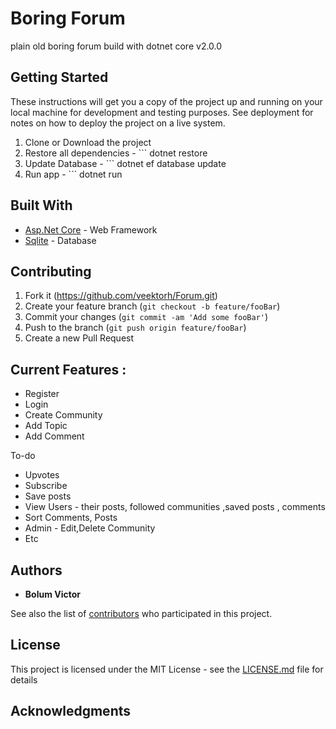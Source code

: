 # Boring Forum

plain old boring forum build with dotnet core v2.0.0

## Getting Started

These instructions will get you a copy of the project up and running on your local machine for development and testing purposes. See deployment for notes on how to deploy the project on a live system.

1. Clone or Download the project
2. Restore all dependencies - ``` dotnet restore
3. Update Database - ``` dotnet ef database update
4. Run app - ``` dotnet run 


## Built With

* [Asp.Net Core](https://docs.microsoft.com/en-us/aspnet/core/) - Web Framework
* [Sqlite](https://www.sqlite.org) - Database


## Contributing

1. Fork it (<https://github.com/veektorh/Forum.git>)
2. Create your feature branch (`git checkout -b feature/fooBar`)
3. Commit your changes (`git commit -am 'Add some fooBar'`)
4. Push to the branch (`git push origin feature/fooBar`)
5. Create a new Pull Request

## Current Features :

* Register
* Login
* Create Community
* Add Topic
* Add Comment



To-do

* Upvotes
* Subscribe
* Save posts
* View Users - their posts, followed communities ,saved posts , comments
* Sort Comments, Posts
* Admin - Edit,Delete Community
* Etc


## Authors

* **Bolum Victor**

See also the list of [contributors](https://github.com/veektorh/Forum/graphs/contributors) who participated in this project.

## License

This project is licensed under the MIT License - see the [LICENSE.md](LICENSE.md) file for details

## Acknowledgments

